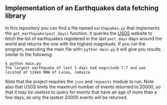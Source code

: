 ## Implementation of an Earthquakes data fetching library


In this repository you can find a file named ```earthquakes.py``` that implements the ```get_earthquake(past_days)``` function. It queries the [USGS](https://earthquake.usgs.gov/fdsnws/event/1/) website to fetch the list of earthquakes registered in the last ```past_days``` days around the world and returns the one with the highest magnitude.
If you run the program, executing the main file with: ```python main.py``` it will  give you results similar to the following: 

```
$ python main.py
The largest earthquake of last 5 days had magnitude 7.7 and was located at 124km NNW of Lucea, Jamaica
```

Note that the project requires the ```json``` and ```requests``` module to run. Note also that USGS limits the maximum number of events returned to 20000, so that it may be useless to query  for events that have an age of more than a few days, as only the lastest 20000 events will be returned.

